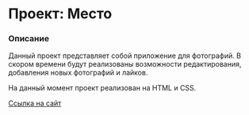 # Проект: Место

### Описание

Данный проект представляет собой приложение для фотографий. В скором времени будут реализованы возможности редактирования, добавления новых фотографий и лайков.

На данный момент проект реализован на HTML и CSS.

[Ссылка на сайт](https://a-bragina.github.io/mesto-project-bootcamp/)
